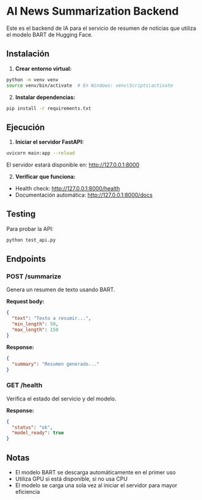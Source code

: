 # AI News Summarization Backend

Este es el backend de IA para el servicio de resumen de noticias que utiliza el modelo BART de Hugging Face.

## Instalación

1. **Crear entorno virtual:**
```bash
python -m venv venv
source venv/bin/activate  # En Windows: venv\Scripts\activate
```

2. **Instalar dependencias:**
```bash
pip install -r requirements.txt
```

## Ejecución

1. **Iniciar el servidor FastAPI:**
```bash
uvicorn main:app --reload
```

El servidor estará disponible en: http://127.0.0.1:8000

2. **Verificar que funciona:**
- Health check: http://127.0.0.1:8000/health
- Documentación automática: http://127.0.0.1:8000/docs

## Testing

Para probar la API:
```bash
python test_api.py
```

## Endpoints

### POST /summarize
Genera un resumen de texto usando BART.

**Request body:**
```json
{
  "text": "Texto a resumir...",
  "min_length": 50,
  "max_length": 150
}
```

**Response:**
```json
{
  "summary": "Resumen generado..."
}
```

### GET /health
Verifica el estado del servicio y del modelo.

**Response:**
```json
{
  "status": "ok",
  "model_ready": true
}
```

## Notas

- El modelo BART se descarga automáticamente en el primer uso
- Utiliza GPU si está disponible, si no usa CPU
- El modelo se carga una sola vez al iniciar el servidor para mayor eficiencia